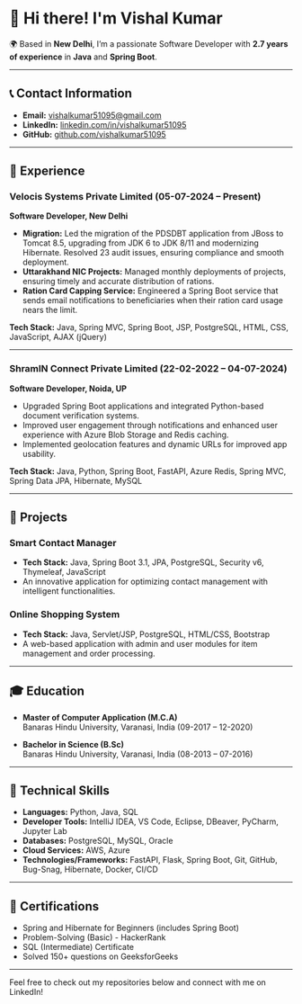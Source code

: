 # 👋 Hi there! I'm Vishal Kumar

🌍 Based in **New Delhi**, I’m a passionate Software Developer with **2.7 years of experience** in **Java** and **Spring Boot**.

---

## 📞 Contact Information
- **Email:** [vishalkumar51095@gmail.com](mailto:vishalkumar51095@gmail.com)
- **LinkedIn:** [linkedin.com/in/vishalkumar51095](https://www.linkedin.com/in/vishalkumar51095)
- **GitHub:** [github.com/vishalkumar51095](https://github.com/vishalkumar51095)

---

## 💼 Experience

### Velocis Systems Private Limited (05-07-2024 – Present)
**Software Developer, New Delhi**
- **Migration:** Led the migration of the PDSDBT application from JBoss to Tomcat 8.5, upgrading from JDK 6 to JDK 8/11 and modernizing Hibernate. Resolved 23 audit issues, ensuring compliance and smooth deployment.
- **Uttarakhand NIC Projects:** Managed monthly deployments of projects, ensuring timely and accurate distribution of rations.
- **Ration Card Capping Service:** Engineered a Spring Boot service that sends email notifications to beneficiaries when their ration card usage nears the limit.

**Tech Stack:** Java, Spring MVC, Spring Boot, JSP, PostgreSQL, HTML, CSS, JavaScript, AJAX (jQuery)

---

### ShramIN Connect Private Limited (22-02-2022 – 04-07-2024)
**Software Developer, Noida, UP**
- Upgraded Spring Boot applications and integrated Python-based document verification systems.
- Improved user engagement through notifications and enhanced user experience with Azure Blob Storage and Redis caching.
- Implemented geolocation features and dynamic URLs for improved app usability.

**Tech Stack:** Java, Python, Spring Boot, FastAPI, Azure Redis, Spring MVC, Spring Data JPA, Hibernate, MySQL

---

## 📂 Projects

### Smart Contact Manager
- **Tech Stack:** Java, Spring Boot 3.1, JPA, PostgreSQL, Security v6, Thymeleaf, JavaScript
- An innovative application for optimizing contact management with intelligent functionalities.

### Online Shopping System
- **Tech Stack:** Java, Servlet/JSP, PostgreSQL, HTML/CSS, Bootstrap
- A web-based application with admin and user modules for item management and order processing.

---

## 🎓 Education

- **Master of Computer Application (M.C.A)**  
  Banaras Hindu University, Varanasi, India (09-2017 – 12-2020)

- **Bachelor in Science (B.Sc)**  
  Banaras Hindu University, Varanasi, India (08-2013 – 07-2016)

---

## 🔧 Technical Skills

- **Languages:** Python, Java, SQL
- **Developer Tools:** IntelliJ IDEA, VS Code, Eclipse, DBeaver, PyCharm, Jupyter Lab
- **Databases:** PostgreSQL, MySQL, Oracle
- **Cloud Services:** AWS, Azure
- **Technologies/Frameworks:** FastAPI, Flask, Spring Boot, Git, GitHub, Bug-Snag, Hibernate, Docker, CI/CD

---

## 📜 Certifications

- Spring and Hibernate for Beginners (includes Spring Boot)
- Problem-Solving (Basic) - HackerRank
- SQL (Intermediate) Certificate
- Solved 150+ questions on GeeksforGeeks

---

Feel free to check out my repositories below and connect with me on LinkedIn!
